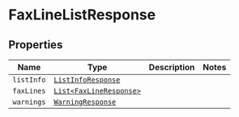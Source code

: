 

# FaxLineListResponse



## Properties

Name | Type | Description | Notes
------------ | ------------- | ------------- | -------------
| `listInfo` | [```ListInfoResponse```](ListInfoResponse.md) |    |  |
| `faxLines` | [```List<FaxLineResponse>```](FaxLineResponse.md) |    |  |
| `warnings` | [```WarningResponse```](WarningResponse.md) |    |  |



